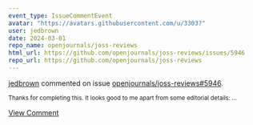 ```yaml
---
event_type: IssueCommentEvent
avatar: "https://avatars.githubusercontent.com/u/3303?"
user: jedbrown
date: 2024-03-01
repo_name: openjournals/joss-reviews
html_url: https://github.com/openjournals/joss-reviews/issues/5946
repo_url: https://github.com/openjournals/joss-reviews
---
```


<a href='https://github.com/jedbrown' target='_blank'>jedbrown</a> commented on issue <a href='https://github.com/openjournals/joss-reviews/issues/5946' target='_blank'>openjournals/joss-reviews#5946</a>.

<small>Thanks for completing this. It looks good to me apart from some editorial details:...</small>

<a href='https://github.com/openjournals/joss-reviews/issues/5946' target='_blank'>View Comment</a>